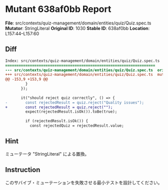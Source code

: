 # Mutant 638af0bb Report

**File**: src/contexts/quiz-management/domain/entities/quiz/Quiz.spec.ts
**Mutator**: StringLiteral
**Original ID**: 1030
**Stable ID**: 638af0bb
**Location**: L157:44–L157:60

## Diff

```diff
Index: src/contexts/quiz-management/domain/entities/quiz/Quiz.spec.ts
===================================================================
--- src/contexts/quiz-management/domain/entities/quiz/Quiz.spec.ts	original
+++ src/contexts/quiz-management/domain/entities/quiz/Quiz.spec.ts	mutated #1030
@@ -153,9 +153,9 @@
         }
       });
 
       it("should reject quiz correctly", () => {
-        const rejectedResult = quiz.reject("Quality issues");
+        const rejectedResult = quiz.reject("");
         expect(rejectedResult.isOk()).toBe(true);
 
         if (rejectedResult.isOk()) {
           const rejectedQuiz = rejectedResult.value;
```

## Hint

ミューテータ "StringLiteral" による置換。

## Instruction

このサバイブ・ミューテーションを失敗させる最小テストを設計してください。
